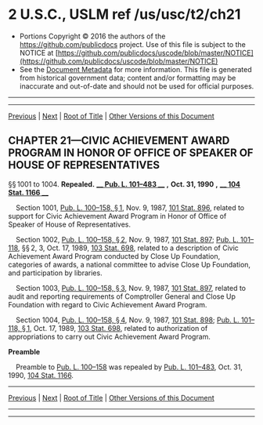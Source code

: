 ---
---

# 2 U.S.C., USLM ref /us/usc/t2/ch21

* Portions Copyright © 2016 the authors of the https://github.com/publicdocs project.
  Use of this file is subject to the NOTICE at [https://github.com/publicdocs/uscode/blob/master/NOTICE](https://github.com/publicdocs/uscode/blob/master/NOTICE)
* See the [Document Metadata](././../../../..//README.md) for more information.
  This file is generated from historical government data; content and/or formatting may be inaccurate and out-of-date and should not be used for official purposes.

----------
----------

[Previous](./../../../..//us/usc/t2/ch20A/m__us_usc_t2_s939.md) | [Next](./../../../..//us/usc/t2/ch22/m__us_usc_t2_ch22.md) | [Root of Title](./../../../../) | [Other Versions of this Document](https://publicdocs.github.io/go/links?ns=uslm&ref=%2Fus%2Fusc%2Ft2%2Fch21)

## CHAPTER 21—CIVIC ACHIEVEMENT AWARD PROGRAM IN HONOR OF OFFICE OF SPEAKER OF HOUSE OF REPRESENTATIVES

§§ 1001 to 1004. __Repealed.__  __[__  __Pub. L. 101–483__  __][/us/pl/101/483]__  __,__  __Oct. 31, 1990__  __,__  __[__  __104 Stat. 1166__  __][/us/stat/104/1166]__ 

    Section 1001, [Pub. L. 100–158, § 1][/us/pl/100/158/s1], Nov. 9, 1987, [101 Stat. 896][/us/stat/101/896], related to support for Civic Achievement Award Program in Honor of Office of Speaker of House of Representatives.

    Section 1002, [Pub. L. 100–158, § 2][/us/pl/100/158/s2], Nov. 9, 1987, [101 Stat. 897][/us/stat/101/897]; [Pub. L. 101–118][/us/pl/101/118], §§ 2, 3, Oct. 17, 1989, [103 Stat. 698][/us/stat/103/698], related to a description of Civic Achievement Award Program conducted by Close Up Foundation, categories of awards, a national committee to advise Close Up Foundation, and participation by libraries.

    Section 1003, [Pub. L. 100–158, § 3][/us/pl/100/158/s3], Nov. 9, 1987, [101 Stat. 897][/us/stat/101/897], related to audit and reporting requirements of Comptroller General and Close Up Foundation with regard to Civic Achievement Award Program.

    Section 1004, [Pub. L. 100–158, § 4][/us/pl/100/158/s4], Nov. 9, 1987, [101 Stat. 898][/us/stat/101/898]; [Pub. L. 101–118, § 1][/us/pl/101/118/s1], Oct. 17, 1989, [103 Stat. 698][/us/stat/103/698], related to authorization of appropriations to carry out Civic Achievement Award Program.

 __Preamble__ 

    Preamble to [Pub. L. 100–158][/us/pl/100/158] was repealed by [Pub. L. 101–483][/us/pl/101/483], Oct. 31, 1990, [104 Stat. 1166][/us/stat/104/1166].

----------

[Previous](./../../../..//us/usc/t2/ch20A/m__us_usc_t2_s939.md) | [Next](./../../../..//us/usc/t2/ch22/m__us_usc_t2_ch22.md) | [Root of Title](./../../../../) | [Other Versions of this Document](https://publicdocs.github.io/go/links?ns=uslm&ref=%2Fus%2Fusc%2Ft2%2Fch21)

----------
----------

[/us/pl/101/483]: https://publicdocs.github.io/go/links?ns=uslm&ref=%2Fus%2Fpl%2F101%2F483
[/us/stat/104/1166]: https://publicdocs.github.io/go/links?ns=uslm&ref=%2Fus%2Fstat%2F104%2F1166
[/us/pl/100/158/s1]: https://publicdocs.github.io/go/links?ns=uslm&ref=%2Fus%2Fpl%2F100%2F158%2Fs1
[/us/stat/101/896]: https://publicdocs.github.io/go/links?ns=uslm&ref=%2Fus%2Fstat%2F101%2F896
[/us/pl/100/158/s2]: https://publicdocs.github.io/go/links?ns=uslm&ref=%2Fus%2Fpl%2F100%2F158%2Fs2
[/us/stat/101/897]: https://publicdocs.github.io/go/links?ns=uslm&ref=%2Fus%2Fstat%2F101%2F897
[/us/pl/101/118]: https://publicdocs.github.io/go/links?ns=uslm&ref=%2Fus%2Fpl%2F101%2F118
[/us/stat/103/698]: https://publicdocs.github.io/go/links?ns=uslm&ref=%2Fus%2Fstat%2F103%2F698
[/us/pl/100/158/s3]: https://publicdocs.github.io/go/links?ns=uslm&ref=%2Fus%2Fpl%2F100%2F158%2Fs3
[/us/stat/101/897]: https://publicdocs.github.io/go/links?ns=uslm&ref=%2Fus%2Fstat%2F101%2F897
[/us/pl/100/158/s4]: https://publicdocs.github.io/go/links?ns=uslm&ref=%2Fus%2Fpl%2F100%2F158%2Fs4
[/us/stat/101/898]: https://publicdocs.github.io/go/links?ns=uslm&ref=%2Fus%2Fstat%2F101%2F898
[/us/pl/101/118/s1]: https://publicdocs.github.io/go/links?ns=uslm&ref=%2Fus%2Fpl%2F101%2F118%2Fs1
[/us/stat/103/698]: https://publicdocs.github.io/go/links?ns=uslm&ref=%2Fus%2Fstat%2F103%2F698
[/us/pl/100/158]: https://publicdocs.github.io/go/links?ns=uslm&ref=%2Fus%2Fpl%2F100%2F158
[/us/pl/101/483]: https://publicdocs.github.io/go/links?ns=uslm&ref=%2Fus%2Fpl%2F101%2F483
[/us/stat/104/1166]: https://publicdocs.github.io/go/links?ns=uslm&ref=%2Fus%2Fstat%2F104%2F1166



